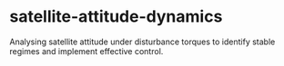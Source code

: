 # satellite-attitude-dynamics
Analysing satellite attitude under disturbance torques to identify stable regimes and implement effective control.
